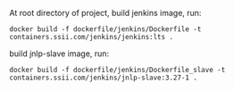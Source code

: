 At root directory of project, build jenkins image, run:
```
docker build -f dockerfile/jenkins/Dockerfile -t containers.ssii.com/jenkins/jenkins:lts .
```
build jnlp-slave image, run:
```
docker build -f dockerfile/jenkins/Dockerfile_slave -t containers.ssii.com/jenkins/jnlp-slave:3.27-1 .
```